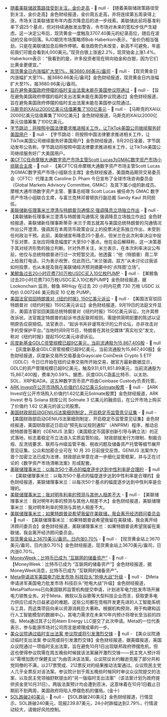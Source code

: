 - [随着美联储政策路径受到关注，金价走高](https://flash.jin10.com/detail/20250920015551358800) - 📰 null - 【随着美联储政策路径受到关注，金价走高】金色财经报道，金价周五走高，并将连续第五周录得上涨，市场关注美联储宣布年内首次降息后的进一步线索。美联储此前将基准利率下调25个基点，但对持续通胀发出警告，令市场对未来的宽松步伐产生疑虑。这一决定公布后，现货黄金一度触及3707.40美元的纪录高位，随后在波动的交易中回落。RJO期货市场策略师Bob Haberkorn表示，“金价仍相当强劲，只是在美联储加息后稍作停顿。看涨趋势仍未改变，新高不可避免，年底前我们可能会看到4,000美元。”现货白银上涨逾2.2%，现货铂金上涨1.4%。Haberkorn表示：“我看到的是，许多投资者现在转向铂金和白银，因为它们比黄金更便宜。”
- [现货黄金日内涨幅扩大至1%，报3680.66美元/盎司]() - 📰 null - 【现货黄金日内涨幅扩大至1%，报3680.66美元/盎司】金色财经报道，现货黄金日内涨幅扩大至1%，报3680.66美元/盎司。
- [旨在避免美国政府停摆的临时支出法案未能在美国参议院通过](https://flash.jin10.com/detail/20250920012251521800) - 📰 null - 【旨在避免美国政府停摆的临时支出法案未能在美国参议院通过】金色财经报道，旨在避免美国政府停摆的临时支出法案未能在美国参议院通过。
- [马斯克的XAI以2000亿美元估值筹集了100亿美元](https://flash.jin10.com/detail/20250920012743000800) - 📰 null - 【马斯克的XAI以2000亿美元估值筹集了100亿美元】金色财经报道，马斯克的XAI以2000亿美元估值筹集了100亿美元。
- [字节跳动：将按照中国法律要求推进相关工作，让TikTok美国公司继续服务好美国用户](https://flash.jin10.com/detail/20250920003617393800) - 📰 null - 【字节跳动：将按照中国法律要求推进相关工作，让TikTok美国公司继续服务好美国用户】金色财经报道，9月20日凌晨，字节跳动发布公告称，字节跳动将按照中国法律要求推进相关工作，让TikTok美国公司继续服务好广大美国用户。
- [美CFTC任命摩根大通数字资产市场主管Scott Lucas为GMAC数字资产市场小组联合主席](https://www.cftc.gov/PressRoom/PressReleases/9128-25) - 📰 null - 【美CFTC任命摩根大通数字资产市场主管Scott Lucas为GMAC数字资产市场小组联合主席】金色财经报道，美国商品期货交易委员会（CFTC）代理主席 Caroline D. Pham 今日宣布了全球市场咨询委员会（Global Markets Advisory Committee, GMAC）及其下属小组的新成员。摩根大通市场数字资产主管、董事总经理 Scott Lucas 被任命为 GMAC 数字资产市场小组联合主席，与富兰克林邓普顿执行副总裁 Sandy Kaul 共同担任。
- [美联储新任理事米兰澄清与特朗普沟通情况 强调降息立场独立作出](https://flash.jin10.com/detail/20250920002851573800) - 📰 null - 【美联储新任理事米兰澄清与特朗普沟通情况 强调降息立场独立作出】金色财经报道，美联储新任理事斯蒂芬·米兰于周五就其与美国总统特朗普的沟通情况作出公开澄清，强调其在本周货币政策会议上的投票决定系独立作出，未受到任何政治干预。此前，美联储宣布降息25个基点，但米兰在此次利率决议中投下反对票，主张应将降息幅度扩大至50个基点。他在会后解释称，这一决策基于其对经济形势的独立判断。针对外界关注，米兰表示，在本次利率决议公布前，他仅与总统特朗普进行过一次短暂交流。他透露：“他（特朗普）周二早上给我打电话，只为表示祝贺，仅此而已。”米兰强调，双方“从未讨论过我该如何投票，也从未提及我在美联储经济预测摘要中的‘点阵图’立场”。
- [某鲸鱼过去20小时花费730万枚USDC买入10亿枚PUMP](https://x.com/lookonchain/status/1969074083657601452) - 📰 null - 【某鲸鱼过去20小时花费730万枚USDC买入10亿枚PUMP】金色财经报道，据 Lookonchain 监测，鲸鱼 8RHiqy 在过去 20 小时内花费 730 万枚 USDC 以均价 0.007246 美元购买 10 亿枚 PUMP。
- [美国法官驳回特朗普对《纽约时报》150亿美元诉讼](https://flash.jin10.com/detail/20250920001510398800) - 📰 null - 【美国法官驳回特朗普对《纽约时报》150亿美元诉讼】金色财经报道，9月19日的法庭文件显示，美国法官驳回美国总统特朗普对《纽约时报》150亿美元诉讼，允许其修改诉状。法官裁定特朗普的起诉书违反联邦规则，需提供简明扼要的陈述以证明原告应获赔偿。法官表示，“起诉书并非谩骂攻讦的公开论坛，亦非攻击对手的受保护平台。”当地时间9月15日，特朗普在其社交媒体“真实社交”发文，称对《纽约时报》提起150亿美元诽谤诉讼。
- [灰度新基金GDLC资管规模已超9亿美元，当前流通股为15,867,400股](https://etfs.grayscale.com/gdlc) - 📰 null - 【灰度新基金GDLC资管规模已超9亿美元，当前流通股为15,867,400股】金色财经报道，灰度新交易所交易基金Grayscale CoinDesk Crypto 5 ETF（GDLC）今日已开始在纽约证券交易所开始交易，据官方最新数据显示，GDLC的资产管理规模已超9亿美元，触及931,611,851.89美元，当前流通股为15,867,400股，费率为0.59%。据悉，灰度GDLC涵盖比特币、以太坊、SOL、XRP和ADA，这五种数字货币资产将由Coinbase Custody负责托管。
- [ARK Invest在公开市场购入价值约1.62亿美元Solmate股票](https://finance.yahoo.com/news/ark-doubles-down-solmate-buys-084701108.html) - 📰 null - 【ARK Invest在公开市场购入价值约1.62亿美元Solmate股票】金色财经报道，ARK Invest 参与 Solana 财库公司 Solmate 3 亿美元的融资后，在公开市场上购买了价值约 1.62 亿美元的该公司股票。
- [美国财政部启动GENIUS法案细则制定，开启稳定币监管意见征集](https://www.coindesk.com/policy/2025/09/19/u-s-treasury-takes-next-step-in-turning-genius-act-into-stablecoin-regulations) - 📰 null - 【美国财政部启动GENIUS法案细则制定，开启稳定币监管意见征集】金色财经报道，美国财政部近日启动“预先拟议规则通知”（ANPRM）程序，推动总统特朗普签署的《GENIUS 法案》（美国稳定币国家创新引导与确立法）的正式落地，标志着稳定币立法进入实质监管阶段。 
财政部就发行方限制、制裁合规、反洗钱要求、联邦与州级监管平衡、税收问题及储备资产托管等细节展开意见征集。公众和加密企业可在 10 月 20 日前提交反馈。GENIUS 法案作为首个加密立法已成为法律，财政部此举意在进一步细化监管框架，并与正在讨论的《数字资产市场清晰法案》形成配套。
- [美联储理事米兰：以每次50个基点的幅度逐步达到中性利率是合理的](https://flash.jin10.com/detail/20250919231951175800) - 📰 null - 【美联储理事米兰：以每次50个基点的幅度逐步达到中性利率是合理的】金色财经报道，美联储理事米兰：以每次50个基点的幅度逐步达到中性利率是合理的。
- [美联储理事米兰：我对明年利率的预测与其他人相差不大](https://flash.jin10.com/detail/20250919231828113800) - 📰 null - 【美联储理事米兰：我对明年利率的预测与其他人相差不大】金色财经报道，美联储理事米兰：我对明年利率的预测与其他人相差不大。
- [美联储理事米兰：如果特朗普说希望我留在美联储，我会离开经济顾问委员会](https://flash.jin10.com/detail/20250919230845148800) - 📰 null - 【美联储理事米兰：如果特朗普说希望我留在美联储，我会离开经济顾问委员会】金色财经报道，美联储理事米兰：如果特朗普说希望我留在美联储，我会离开经济顾问委员会。
- [现货黄金站上3670美元/盎司，日内涨0.70%]() - 📰 null - 【现货黄金站上3670美元/盎司，日内涨0.70%】金色财经报道，现货黄金站上3670美元/盎司，日内涨0.70%。
- [MoneyWeek：比特币已成为 “互联网的储备资产”](https://x.com/BitcoinMagazine/status/1969035689275605077) - 📰 null - 【MoneyWeek：比特币已成为 “互联网的储备资产”】金色财经报道，据MoneyWeek消息，比特币已成为 “互联网的储备资产”。
- [Meta申请进军美国电力批发市场 科技巨头“抢电大战”升级]() - 📰 null - 【Meta申请进军美国电力批发市场 科技巨头“抢电大战”升级】金色财经报道，MetaPlatforms已向美国联邦监管机构提交申请，计划进军电力批发市场开展电力销售业务。对于Meta、微软以及谷歌等大型科技企业而言，获取更多电力供应已成为日益紧迫的难题。这些公司都在竞相开发更先进的人工智能系统与工具，而这类项目向来以资源消耗巨大著称。根据机构预测，用于构建和运行人工智能模型的数据中心，其电力需求在未来10年内预计将增长至当前的四倍。Meta通过其子公司Atem Energy LLC提交了此次申请。Meta的一位代表表示，参与能源市场对公司而言是顺理成章的一步。
- [美众议院通过临时支出法案 参议院或将引发激烈交锋]() - 📰 null - 【美众议院通过临时支出法案 参议院或将引发激烈交锋】金色财经报道，据美媒报道，美国众议院通过一项临时支出法案，旨在避免10月1日出现联邦政府停摆危机，但这也使得参议院需在周五晚些时候就该法案展开激烈交锋——民主党人预计将以“需增加医疗保健支出”为由否决该法案。众议院议长约翰逊克服了部分共和党同僚的不满，以217票赞成、212票反对的结果推动法案通过。众议院民主党人几乎全票反对该法案。参议院计划于周五晚些时候同时审议众议院提交的法案，以及民主党领袖舒默提出的“另一版临时支出法案”（该法案计划为政府提供资金至10月31日）。两版法案预计均会遭到否决，这意味着在10月1日截止日期前不到两周，美国政府将陷入停摆危机的僵局。(金十)
- [SOL跌破240美元]() - 📰 null - 【SOL跌破240美元】金色财经报道，行情显示，SOL跌破240美元，现报239.87美元，24小时跌幅达到2.79%，行情波动较大，请做好风险控制。
